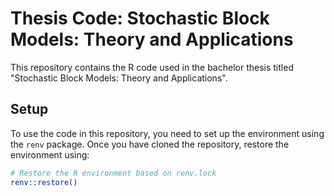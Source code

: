 # Thesis Code: Stochastic Block Models: Theory and Applications

This repository contains the R code used in the bachelor thesis titled "Stochastic Block Models: Theory and Applications".

## Setup

To use the code in this repository, you need to set up the environment using the `renv` package. Once you have cloned the repository, restore the environment using:

```bash
# Restore the R environment based on renv.lock
renv::restore()
```


